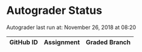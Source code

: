 # Autograder Status
Autograder last run at: November 26, 2018 at 08:20

| GitHub ID | Assignment | Graded Branch |
|-----------|------------|---------------|
